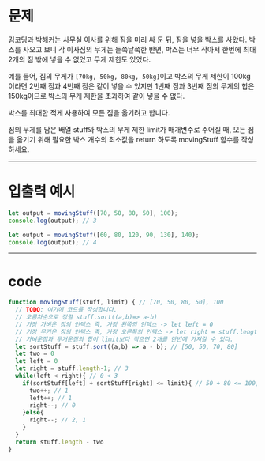 # 문제 

김코딩과 박해커는 사무실 이사를 위해 짐을 미리 싸 둔 뒤, 짐을 넣을 박스를 사왔다. 박스를 사오고 보니 각 이사짐의 무게는 들쭉날쭉한 반면, 박스는 너무 작아서 한번에 최대 2개의 짐 밖에 넣을 수 없었고 무게 제한도 있었다.

예를 들어, 짐의 무게가 `[70kg, 50kg, 80kg, 50kg]`이고 박스의 무게 제한이 100kg이라면 2번째 짐과 4번째 짐은 같이 넣을 수 있지만 1번째 짐과 3번째 짐의 무게의 합은 150kg이므로 박스의 무게 제한을 초과하여 같이 넣을 수 없다.

박스를 최대한 적게 사용하여 모든 짐을 옮기려고 합니다.

짐의 무게를 담은 배열 stuff와 박스의 무게 제한 limit가 매개변수로 주어질 때, 모든 짐을 옮기기 위해 필요한 박스 개수의 최소값을 return 하도록 movingStuff 함수를 작성하세요.

---

# 입출력 예시

```javascript
let output = movingStuff([70, 50, 80, 50], 100);
console.log(output); // 3

let output = movingStuff([60, 80, 120, 90, 130], 140);
console.log(output); // 4
```

---

# code

```javascript
function movingStuff(stuff, limit) { // [70, 50, 80, 50], 100
  // TODO: 여기에 코드를 작성합니다.
  // 오름차순으로 정렬 stuff.sort((a,b)=> a-b)
  // 가장 가벼운 짐의 인덱스 즉, 가장 왼쪽의 인덱스 -> let left = 0
  // 기장 무거운 짐의 인덱스 즉, 가장 오른쪽의 인덱스 -> let right = stuff.length-1;
  // 가벼운짐과 무거운짐의 합이 limit보다 작으면 2개를 한번에 가져갈 수 있다.
  let sortStuff = stuff.sort((a,b) => a - b); // [50, 50, 70, 80]
  let two = 0
  let left = 0
  let right = stuff.length-1; // 3
  while(left < right){ // 0 < 3
    if(sortStuff[left] + sortStuff[right] <= limit){ // 50 + 80 <= 100, 50 + 70 <= 100, 50 + 50 <= 100
      two++; // 1
      left++; // 1
      right--; // 0
    }else{
      right--; // 2, 1
    }
  }
  return stuff.length - two 
}
```

